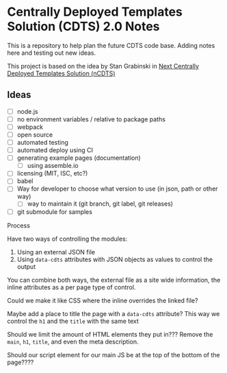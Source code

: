 # Centrally Deployed Templates Solution (CDTS) 2.0 Notes

This is a repository to help plan the future CDTS code base. Adding notes here and testing out new ideas.

This project is based on the idea by Stan Grabinski in [Next Centrally Deployed Templates Solution (nCDTS)](https://gccode.ssc-spc.gc.ca/stan_grabinski/Next_Centrally_Deployed_Templates_Solution)

## Ideas

* [ ] node.js
* [ ] no environment variables / relative to package paths
* [ ] webpack
* [ ] open source
* [ ] automated testing
* [ ] automated deploy using CI
* [ ] generating example pages (documentation)
  * [ ] using assemble.io
* [ ] licensing (MIT, ISC, etc?)
* [ ] babel
* [ ] Way for developer to choose what version to use (in json, path or other way) 
  * [ ] way to maintain it (git branch, git label, git releases)
* [ ] git submodule for samples

Process

Have two ways of controlling the modules:

1. Using an external JSON file
2. Using `data-cdts` attributes with JSON objects as values to control the output

You can combine both ways, the external file as a site wide information, the inline attributes as a per page type of control.

Could we make it like CSS where the inline overrides the linked file?

Maybe add a place to title the page with a `data-cdts` attribute? This way we control the `h1` and the `title` with the same text

Should we limit the amount of HTML elements they put in??? Remove the `main`, `h1`, `title`, and even the meta description.

Should our script element for our main JS be at the top of the bottom of the page????



